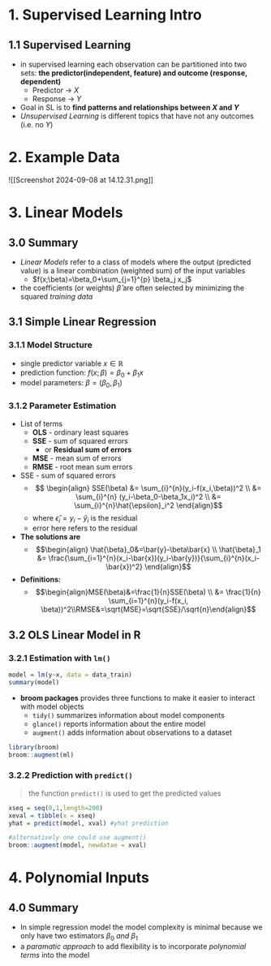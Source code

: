# 1. Supervised Learning Intro
## 1.1 Supervised Learning
- in supervised learning each observation can be partitioned into two sets: **the predictor(independent, feature) and outcome (response, dependent)**
	- Predictor -> $X$ 
	- Response -> $Y$ 
- Goal in SL is to **find patterns and relationships between $X$ and $Y$**
- *Unsupervised Learning* is different topics that have not any outcomes (i.e. no $Y$)
# 2. Example Data
![[Screenshot 2024-09-08 at 14.12.31.png]]
# 3. Linear Models
## 3.0 Summary
- *Linear Models* refer to a class of models where the output (predicted value) is a linear combination (weighted sum) of the input variables
	- $f(x;\beta)=\beta_0+\sum_{j=1}^{p} \beta_j x_j$
- the coefficients (or weights) $\hat{\beta}$ are often selected by minimizing the squared *training data*
## 3.1 Simple Linear Regression
### 3.1.1 Model Structure
- single predictor variable $x \in \mathbb{R}$
- prediction function: $f(x; \beta) = \beta_0 + \beta_1x$
- model parameters: $\beta = (\beta_0, \beta_1)$
### 3.1.2 Parameter Estimation
- List of terms 
	- **OLS** - ordinary least squares 
	- **SSE** - sum of squared errors
		- or **Residual sum of errors** 
	- **MSE** - mean sum of errors
	- **RMSE** - root mean sum errors
- SSE - sum of squared errors
	- $$ \begin{align} 
	SSE(\beta) &= \sum_{i}^{n}(y_i-f(x_i,\beta))^2 \\
	&= \sum_{i}^{n} (y_i-\beta_0-\beta_1x_i)^2 \\
	&= \sum_{i}^{n}\hat{\epsilon}_i^2
	 \end{align}$$
	 - where $\hat{\epsilon}_i=y_i-\hat{y}_i$ is the residual
	 - error here refers to the residual
- **The solutions are** 
	- $$\begin{align}
		\hat{\beta}_0&=\bar{y}-\beta\bar{x} \\
		\hat{\beta}_1 &= \frac{\sum_{i=1}^{n}(x_i-\bar{x})(y_i-\bar{y})}{\sum_{i}^{n}(x_i-\bar{x})^2}
	\end{align}$$
- **Definitions:**
	- $$\begin{align}MSE(\beta)&=\frac{1}{n}SSE(\beta) \\ &= \frac{1}{n} \sum_{i=1}^{n}(y_i-f(x_i, \beta))^2\\RMSE&=\sqrt{MSE}=\sqrt{SSE}/\sqrt{n}\end{align}$$
## 3.2 OLS Linear Model in R 
### 3.2.1 Estimation with `lm()`
```R
model = lm(y~x, data = data_train)
summary(model) 
```
- **broom packages** provides three functions to make it easier to interact with model objects
	- `tidy()` summarizes information about model components
	- `glance()` reports information about the entire model 
	- `augment()` adds information about observations to a dataset
```r
library(broom)
broom::augment(ml)
```
### 3.2.2 Prediction with `predict()`
>the function `predict()` is used to get the predicted values 

```r
xseq = seq(0,1,length=200)
xeval = tibble(x = xseq)
yhat = predict(model, xval) #yhat prediction

#alternatively one could use augment()
broom::augment(model, newdatae = xval)
```
# 4. Polynomial Inputs
## 4.0 Summary 
- In simple regression model the model complexity is minimal because we only have two estimators $\beta_0~and~\beta_1$
- a *paramatic approach* to add flexibility is to incorporate *polynomial terms* into the model 